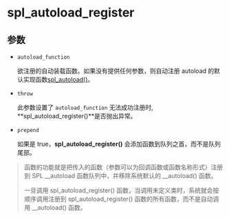 # spl_autoload_register 

## 参数

- `autoload_function`

  欲注册的自动装载函数。如果没有提供任何参数，则自动注册 autoload 的默认实现函数[spl_autoload()](mk:@MSITStore:F:\FHL\Data\php_manual_zh.chm::/res/function.spl-autoload.html)。       

- `throw`

  此参数设置了 `autoload_function` 无法成功注册时, **spl_autoload_register()**是否抛出异常。       

- `prepend`

  如果是 true，**spl_autoload_register()** 会添加函数到队列之首，而不是队列尾部。 

> 函数的功能就是把传入的函数（参数可以为回调函数或函数名称形式）注册到 SPL __autoload 函数队列中，并移除系统默认的 __autoload() 函数。
>
> 一旦调用 spl_autoload_register() 函数，当调用未定义类时，系统就会按顺序调用注册到 spl_autoload_register() 函数的所有函数，而不是自动调用 __autoload() 函数。


